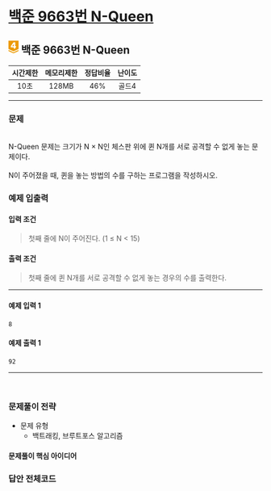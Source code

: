 
# [백준 9663번 N-Queen](https://www.acmicpc.net/problem/9663)

## <img src="https://raw.githubusercontent.com/gudals-kim/Studyroom/0c61bf1ad9b6434ff624dbab4012654df8c92b01/codingtest/img/rank/gold_4.svg" width="20"> 백준 9663번 N-Queen 


| 시간제한 | 메모리제한 | 정답비율 | 난이도 | 
|:----:|:-----:|:----:|:---:|
|  10초  | 128MB | 46%  | 골드4 |

---

### 문제


<br> N-Queen 문제는 크기가 N × N인 체스판 위에 퀸 N개를 서로 공격할 수 없게 놓는 문제이다.
<br> 
<br> N이 주어졌을 때, 퀸을 놓는 방법의 수를 구하는 프로그램을 작성하시오.


### 예제 입출력

#### 입력 조건
> 첫째 줄에 N이 주어진다. (1 ≤ N < 15)  <br>
#### 출력 조건
> 첫째 줄에 퀸 N개를 서로 공격할 수 없게 놓는 경우의 수를 출력한다. <br>

---

#### 예제 입력 1
```
8
```
#### 예제 출력 1
```
92
```

---


<br>

### 문제풀이 전략
- 문제 유형
  - 백트래킹, 브루트포스 알고리즘


#### 문제풀이 핵심 아이디어




### 답안 전체코드

```py

```
